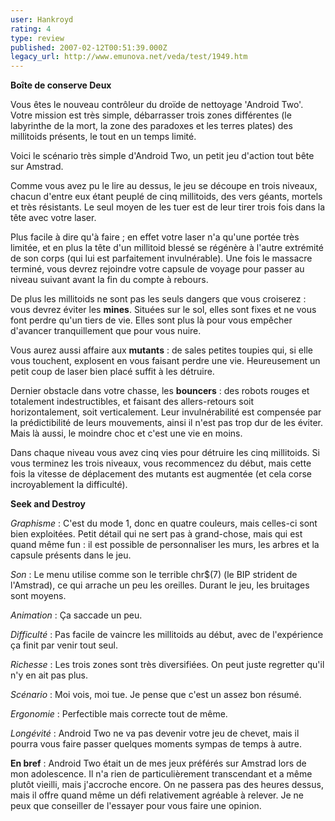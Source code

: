 ```yaml
---
user: Hankroyd
rating: 4
type: review
published: 2007-02-12T00:51:39.000Z
legacy_url: http://www.emunova.net/veda/test/1949.htm
---
```

**Boîte de conserve Deux**  

  

Vous êtes le nouveau contrôleur du droïde de nettoyage 'Android Two'. Votre mission est très simple, débarrasser trois zones différentes (le labyrinthe de la mort, la zone des paradoxes et les terres plates) des millitoids présents, le tout en un temps limité.  

  

Voici le scénario très simple d'Android Two, un petit jeu d'action tout bête sur Amstrad.  

  

Comme vous avez pu le lire au dessus, le jeu se découpe en trois niveaux, chacun d'entre eux étant peuplé de cinq millitoids, des vers géants, mortels et très résistants. Le seul moyen de les tuer est de leur tirer trois fois dans la tête avec votre laser.  

Plus facile à dire qu'à faire ; en effet votre laser n'a qu'une portée très limitée, et en plus la tête d'un millitoid blessé se régénère à l'autre extrémité de son corps (qui lui est parfaitement invulnérable). Une fois le massacre terminé, vous devrez rejoindre votre capsule de voyage pour passer au niveau suivant avant la fin du compte à rebours.  

  

De plus les millitoids ne sont pas les seuls dangers que vous croiserez : vous devrez éviter les **mines**. Situées sur le sol, elles sont fixes et ne vous font perdre qu'un tiers de vie. Elles sont plus là pour vous empêcher d'avancer tranquillement que pour vous nuire.  

  

Vous aurez aussi affaire aux **mutants** : de sales petites toupies qui, si elle vous touchent, explosent en vous faisant perdre une vie. Heureusement un petit coup de laser bien placé suffit à les détruire.  

  

Dernier obstacle dans votre chasse, les **bouncers** : des robots rouges et totalement indestructibles, et faisant des allers-retours soit horizontalement, soit verticalement. Leur invulnérabilité est compensée par la prédictibilité de leurs mouvements, ainsi il n'est pas trop dur de les éviter. Mais là aussi, le moindre choc et c'est une vie en moins.  

  

Dans chaque niveau vous avez cinq vies pour détruire les cinq millitoids. Si vous terminez les trois niveaux, vous recommencez du début, mais cette fois la vitesse de déplacement des mutants est augmentée (et cela corse incroyablement la difficulté).  

  

**Seek and Destroy**  

  

_Graphisme_ : C'est du mode 1, donc en quatre couleurs, mais celles-ci sont bien exploitées. Petit détail qui ne sert pas à grand-chose, mais qui est quand même fun : il est possible de personnaliser les murs, les arbres et la capsule présents dans le jeu.  

  

_Son_ : Le menu utilise comme son le terrible chr$(7) (le BIP strident de l'Amstrad), ce qui arrache un peu les oreilles. Durant le jeu, les bruitages sont moyens.  

  

_Animation_ : Ça saccade un peu.  

  

_Difficulté_ : Pas facile de vaincre les millitoids au début, avec de l'expérience ça finit par venir tout seul.  

  

_Richesse_ : Les trois zones sont très diversifiées. On peut juste regretter qu'il n'y en ait pas plus.  

  

_Scénario_ : Moi vois, moi tue. Je pense que c'est un assez bon résumé.  

  

_Ergonomie_ : Perfectible mais correcte tout de même.  

  

_Longévité_ : Android Two ne va pas devenir votre jeu de chevet, mais il pourra vous faire passer quelques moments sympas de temps à autre.  

  

**En bref** : Android Two était un de mes jeux préférés sur Amstrad lors de mon adolescence. Il n'a rien de particulièrement transcendant et a même plutôt vieilli, mais j'accroche encore. On ne passera pas des heures dessus, mais il offre quand même un défi relativement agréable à relever. Je ne peux que conseiller de l'essayer pour vous faire une opinion.
